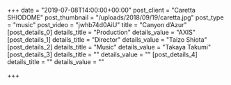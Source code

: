 +++
date = "2019-07-08T14:00:00+00:00"
post_client = "Caretta SHIODOME"
post_thumbnail = "/uploads/2018/09/19/caretta.jpg"
post_type = "music"
post_video = "jwhb74d0AiU"
title = "Canyon d’Azur"
[post_details_0]
details_title = "Production"
details_value = "AXIS"
[post_details_1]
details_title = "Director"
details_value = "Taizo Shiota"
[post_details_2]
details_title = "Music"
details_value = "Takaya Takumi"
[post_details_3]
details_title = ""
details_value = ""
[post_details_4]
details_title = ""
details_value = ""

+++
